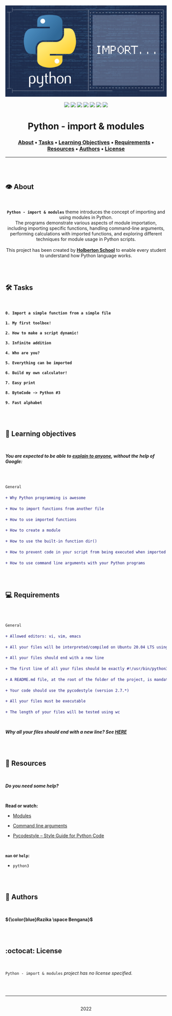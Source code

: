 <div align="center">
<br>

![Import_modules.png](README-image/import_modules.png)

</div>


<p align="center">
<img src="https://img.shields.io/badge/-PYTHON-yellow">
<img src="https://img.shields.io/badge/-Linux-lightgrey">
<img src="https://img.shields.io/badge/-WSL-brown">
<img src="https://img.shields.io/badge/-Ubuntu%2020.04.4%20LTS-orange">
<img src="https://img.shields.io/badge/-JetBrains-blue">
<img src="https://img.shields.io/badge/-Holberton%20School-red">
<img src="https://img.shields.io/badge/License-not%20specified-brightgreen">
</p>


<h1 align="center"> Python - import & modules </h1>


<h3 align="center">
<a href="https://github.com/RazikaBengana/holbertonschool-higher_level_programming/tree/main/python-import_modules#eye-about">About</a> •
<a href="https://github.com/RazikaBengana/holbertonschool-higher_level_programming/tree/main/python-import_modules#hammer_and_wrench-tasks">Tasks</a> •
<a href="https://github.com/RazikaBengana/holbertonschool-higher_level_programming/tree/main/python-import_modules#memo-learning-objectives">Learning Objectives</a> •
<a href="https://github.com/RazikaBengana/holbertonschool-higher_level_programming/tree/main/python-import_modules#computer-requirements">Requirements</a> •
<a href="https://github.com/RazikaBengana/holbertonschool-higher_level_programming/tree/main/python-import_modules#mag_right-resources">Resources</a> •
<a href="https://github.com/RazikaBengana/holbertonschool-higher_level_programming/tree/main/python-import_modules#bust_in_silhouette-authors">Authors</a> •
<a href="https://github.com/RazikaBengana/holbertonschool-higher_level_programming/tree/main/python-import_modules#octocat-license">License</a>
</h3>

---

<!-- ------------------------------------------------------------------------------------------------- -->

<br>
<br>

## :eye: About

<br>

<div align="center">

**`Python - import & modules`** theme introduces the concept of importing and using modules in Python.
<br>
The programs demonstrate various aspects of module importation, including importing specific functions, handling command-line arguments, performing calculations with imported functions, and exploring different techniques for module usage in Python scripts.
<br>
<br>
This project has been created by **[Holberton School](https://www.holbertonschool.com/about-holberton)** to enable every student to understand how Python language works.

</div>

<br>
<br>

<!-- ------------------------------------------------------------------------------------------------- -->

## :hammer_and_wrench: Tasks

<br>

**`0. Import a simple function from a simple file`**

**`1. My first toolbox!`**

**`2. How to make a script dynamic!`**

**`3. Infinite addition`**

**`4. Who are you?`**

**`5. Everything can be imported`**

**`6. Build my own calculator!`**

**`7. Easy print`**

**`8. ByteCode -> Python #3`**

**`9. Fast alphabet`**

<br>
<br>

<!-- ------------------------------------------------------------------------------------------------- -->

## :memo: Learning objectives

<br>

**_You are expected to be able to [explain to anyone](https://fs.blog/feynman-learning-technique/), without the help of Google:_**

<br>

```diff

General

+ Why Python programming is awesome

+ How to import functions from another file

+ How to use imported functions

+ How to create a module

+ How to use the built-in function dir()

+ How to prevent code in your script from being executed when imported

+ How to use command line arguments with your Python programs

```

<br>
<br>

<!-- ------------------------------------------------------------------------------------------------- -->

## :computer: Requirements

<br>

```diff

General

+ Allowed editors: vi, vim, emacs

+ All your files will be interpreted/compiled on Ubuntu 20.04 LTS using python3 (version 3.9.*)

+ All your files should end with a new line

+ The first line of all your files should be exactly #!/usr/bin/python3

+ A README.md file, at the root of the folder of the project, is mandatory

+ Your code should use the pycodestyle (version 2.7.*)

+ All your files must be executable

+ The length of your files will be tested using wc

```

<br>

**_Why all your files should end with a new line? See [HERE](https://unix.stackexchange.com/questions/18743/whats-the-point-in-adding-a-new-line-to-the-end-of-a-file/18789)_**

<br>
<br>

<!-- ------------------------------------------------------------------------------------------------- -->

## :mag_right: Resources

<br>

**_Do you need some help?_**

<br>

**Read or watch:**

* [Modules](https://docs.python.org/3/tutorial/modules.html)

* [Command line arguments](https://docs.python.org/3/tutorial/stdlib.html#command-line-arguments)

* [Pycodestyle – Style Guide for Python Code](https://pypi.org/project/pycodestyle/)

<br>

**`man` or `help`:**

* `python3`

<br>
<br>

<!-- ------------------------------------------------------------------------------------------------- -->

## :bust_in_silhouette: Authors

<br>

**${\color{blue}Razika \space Bengana}$**

<br>
<br>

<!-- ------------------------------------------------------------------------------------------------- -->

## :octocat: License

<br>

```Python - import & modules``` _project has no license specified._

<br>
<br>

---

<p align="center"><br>2022</p>